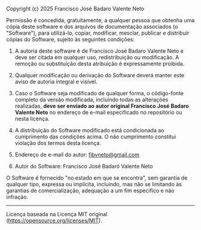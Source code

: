 Copyright (c) 2025 Francisco José Badaro Valente Neto

Permissão é concedida, gratuitamente, a qualquer pessoa que obtenha uma cópia
deste software e dos arquivos de documentação associados (o "Software"), para
utilizá-lo, copiar, modificar, mesclar, publicar e distribuir cópias do Software,
sujeito às seguintes condições:

1. A autoria deste software é de Francisco José Badaro Valente Neto e deve ser
citada em qualquer uso, redistribuição ou modificação. A remoção ou substituição
desta atribuição é expressamente proibida.

2. Qualquer modificação ou derivação do Software deverá manter este aviso de
autoria integral e visível.

3. Caso o Software seja modificado de qualquer forma, o código-fonte completo
da versão modificada, incluindo todas as alterações realizadas, **deve ser enviado
ao autor original Francisco José Badaro Valente Neto** no endereço de e-mail
especificado no repositório ou nesta licença.

4. A distribuição do Software modificado está condicionada ao cumprimento das
condições acima. O não cumprimento constitui violação dos termos desta licença.

5. Endereço de e-mail do autor: fjbvneto@gmail.com
   
6. Autor do Software: Francisco José Badaró Valente Neto
   
O Software é fornecido "no estado em que se encontra", sem garantia de qualquer
tipo, expressa ou implícita, incluindo, mas não se limitando às garantias de
comercialização, adequação a um fim específico e não infração.

---

Licença baseada na Licença MIT original (https://opensource.org/licenses/MIT).

